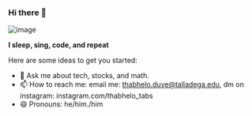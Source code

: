 ### Hi there 👋
![image](https://github.com/Thabhelo/thabhelo/assets/50872400/7ee7568e-acec-4ad0-93cd-42866f6d779d)

**I sleep, sing, code, and repeat**

Here are some ideas to get you started:

- 💬 Ask me about tech, stocks, and math.
- 📫 How to reach me: email me: thabhelo.duve@talladega.edu, dm on instagram: instagram.com/thabhelo_tabs
- 😄 Pronouns: he/him./him
